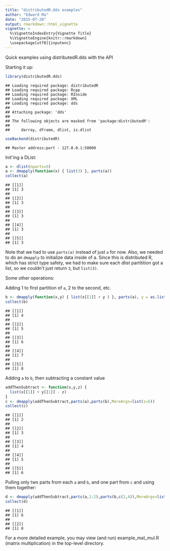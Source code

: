 ```yaml
---
title: "distributedR.dds examples"
author: "Edward Ma"
date: "2015-07-20"
output: rmarkdown::html_vignette
vignette: >
  %\VignetteIndexEntry{Vignette Title}
  %\VignetteEngine{knitr::rmarkdown}
  \usepackage[utf8]{inputenc}
---
```


Quick examples using distributedR.dds with the API

Starting it up:

```r
library(distributedR.dds)
```

```
## Loading required package: distributedR
## Loading required package: Rcpp
## Loading required package: RInside
## Loading required package: XML
## Loading required package: dds
## 
## Attaching package: 'dds'
## 
## The following objects are masked from 'package:distributedR':
## 
##     darray, dframe, dlist, is.dlist
```

```r
useBackend(distributedR)
```

```
## Master address:port - 127.0.0.1:50000
```

Init'ing a DList:

```r
a <- dlist(nparts=5)
a <- dmapply(function(x) { list(3) }, parts(a))
collect(a)
```

```
## [[1]]
## [1] 3
## 
## [[2]]
## [1] 3
## 
## [[3]]
## [1] 3
## 
## [[4]]
## [1] 3
## 
## [[5]]
## [1] 3
```

Note that we had to use `parts(a)` instead of just `a` for now. Also, we needed to do an `dmapply` to initialize data inside of a. Since this is distributed R, which has strict type safety, we had to make sure each dlist partitition got a list, so we couldn't just return `3`, but `list(3)`.

Some other operations:

Adding 1 to first partition of `a`, 2 to the second, etc.

```r
b <- dmapply(function(x,y) { list(x[[1]] + y ) }, parts(a), y = as.list(1:5))
collect(b)
```

```
## [[1]]
## [1] 4
## 
## [[2]]
## [1] 5
## 
## [[3]]
## [1] 6
## 
## [[4]]
## [1] 7
## 
## [[5]]
## [1] 8
```

Adding `a` to `b`, then subtracting a constant value

```r
addThenSubtract <- function(x,y,z) {
  list(x[[1]] + y[[1]] - z)
}
c <- dmapply(addThenSubtract,parts(a),parts(b),MoreArgs=list(z=5))
collect(c)
```

```
## [[1]]
## [1] 2
## 
## [[2]]
## [1] 3
## 
## [[3]]
## [1] 4
## 
## [[4]]
## [1] 5
## 
## [[5]]
## [1] 6
```

Pulling only two parts from each `a` and `b`, and one part from `c` and using them together:

```r
d <- dmapply(addThenSubtract,parts(a,1:2),parts(b,c(2,4)),MoreArgs=list(z=collect(c,1)[[1]]))
collect(d)
```

```
## [[1]]
## [1] 6
## 
## [[2]]
## [1] 8
```

For a more detailed example, you may view (and run) example_mat_mul.R (matrix multiplication) in the top-level directory.
